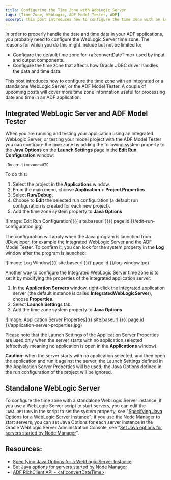 ```yaml
---
title: Configuring the Time Zone with WebLogic Server
tags: [Time Zone, WebLogic, ADF Model Tester, ADF]
excerpt: This post introduces how to configure the time zone with an integrated or a standalone Oracle WebLogic Server and Oracle ADF Model Tester.
---
```

In order to properly handle the date and time data in your ADF applications, you probably need to configure the WebLogic Server time zone. The reasons for which you do this might include but not be limited to:

* Configure the default time zone for &lt;af:convertDateTime&gt; used by input and output components.
* Configure the time zone that affects how Oracle JDBC driver handles the data and time data.

This post introduces how to configure the time zone with an integrated or a standalone WebLogic Server, or the ADF Model Tester. A couple of upcoming posts will cover more time zone information useful for processing date and time in an ADF application.

## Integrated WebLogic Server and ADF Model Tester

When you are running and testing your application using an Integrated WebLogic Server, or testing your model project with the ADF Model Tester you can configure the time zone by adding the following system property to the **Java Options** on the **Launch Settings** page in the **Edit Run Configuration** window:

    -Duser.timezone=UTC

To do this:

1. Select the project in the **Applications** window.
2. From the main menu, choose **Application** > **Project Properties**
3. Select **Run/Debug**.
4. Choose to **Edit** the selected run configuration (a default run configuration is created for each new project).
5. Add the time zone system property to **Java Options**

![Image: Edit Run Configuration]({{ site.baseurl }}{{ page.id }}/edit-run-configuration.jpg)

The configuration will apply when the Java program is launched from JDeveloper, for example the Integrated WebLogic Server and the ADF Model Tester. To confirm it, you can look for the system property in the **Log** window after the program is launched:

![Image: Log Window]({{ site.baseurl }}{{ page.id }}/log-window.jpg)

Another way to configure the Integrated WebLogic Server time zone is to set it by modifying the properties of the integrated application server:

1. In the **Application Servers** window, right-click the integrated application server (the default instance is called **IntegratedWebLogicServer**), choose **Properties**.
2. Select **Launch Settings** tab.
3. Add the time zone system property to **Java Options**

![Image: Application Server Properties]({{ site.baseurl }}{{ page.id }}/application-server-properties.jpg)

Please note that the Launch Settings of the Application Server Properties are used only when the server starts with no application selected (effectively meaning no application is open in the **Applications** window).

**Caution:** when the server starts with no application selected, and then open the application and run it against the server, the Launch Settings defined in the Application Server Properties will be used; the Java Options defined in the run configuration of the project will be ignored.


## Standalone WebLogic Server

To configure the time zone with a standalone WebLogic Server instance, if you use a WebLogic Server script to start servers, you can edit the `JAVA_OPTIONS` in the script to set the system property, see "[Specifying Java Options for a WebLogic Server Instance](http://docs.oracle.com/middleware/1213/wls/START/overview.htm#START138)"; if you use the Node Manager to start servers, you can set Java Options for each server instance in the Oracle WebLogic Server Administration Console, see "[Set Java options for servers started by Node Manager](http://docs.oracle.com/middleware/1213/wls/WLACH/taskhelp/startstop/SetJavaOptionsForServersStartedByNodeManager.html)".

## Resources:

* [Specifying Java Options for a WebLogic Server Instance](http://docs.oracle.com/middleware/1213/wls/START/overview.htm#START138)
* [Set Java options for servers started by Node Manager](http://docs.oracle.com/middleware/1213/wls/WLACH/taskhelp/startstop/SetJavaOptionsForServersStartedByNodeManager.html)
* [ADF RichClient API - &lt;af:convertDateTime&gt;](https://docs.oracle.com/middleware/1213/adf/tag-reference-faces/tagdoc/af_convertDateTime.html)
